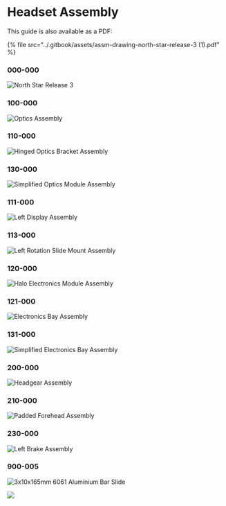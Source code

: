 # Headset Assembly

This guide is also available as a PDF:

{% file src="../.gitbook/assets/assm-drawing-north-star-release-3 \(1\).pdf" %}

### 000-000

![North Star Release 3](../.gitbook/assets/assm-drawing-north-star-release-3-01.png)

### 100-000

![Optics Assembly](../.gitbook/assets/assm-drawing-north-star-release-3-02.png)

### 110-000

![Hinged Optics Bracket Assembly](../.gitbook/assets/assm-drawing-north-star-release-3-03.png)

### 130-000

![Simplified Optics Module Assembly](../.gitbook/assets/assm-drawing-north-star-release-3-04.png)

### 111-000

![Left Display Assembly](../.gitbook/assets/assm-drawing-north-star-release-3-05.png)

### 113-000

![Left Rotation Slide Mount Assembly](../.gitbook/assets/assm-drawing-north-star-release-3-06.png)

### 120-000

![Halo Electronics Module Assembly](../.gitbook/assets/assm-drawing-north-star-release-3-07.png)

### 121-000

![Electronics Bay Assembly](../.gitbook/assets/assm-drawing-north-star-release-3-08.png)

### 131-000

![Simplified Electronics Bay Assembly](../.gitbook/assets/assm-drawing-north-star-release-3-09.png)

### 200-000

![Headgear Assembly](../.gitbook/assets/assm-drawing-north-star-release-3-10.png)

### 210-000

![Padded Forehead Assembly](../.gitbook/assets/assm-drawing-north-star-release-3-11.png)

### 230-000

![Left Brake Assembly](../.gitbook/assets/assm-drawing-north-star-release-3-12.png)

### 900-005

![3x10x165mm 6061 Aluminium Bar Slide](../.gitbook/assets/assm-drawing-north-star-release-3-13.png)



![](../.gitbook/assets/assm-drawing-north-star-release-3-14.png)



